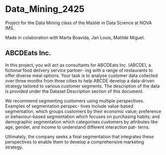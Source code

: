 # Data_Mining_2425
Project for the Data Mining class of the Master in Data Science at NOVA IMS. <br>

Made in colaboration with Marta Boavida, Jan Louis, Matilde Miguel. <br>

## ABCDEats Inc.

In this project, you will act as consultants for ABCDEats Inc. (ABCDE), a fictional food delivery service partner- ing with a range of restaurants to offer diverse meal options. Your task is to analyse customer data collected over three months from three cities to help ABCDE develop a data-driven strategy tailored to various customer segments. The description of the data is provided under the Dataset Description section of this document. <br>

We recommend segmenting customers using multiple perspectives. Examples of segmentation perspec- tives include value-based segmentation, which groups customers by their economic value; preference or behaviour-based segmentation which focuses on purchasing habits; and demographic segmentation which categorises customers by attributes like age, gender, and income to understand different interaction pat- terns. <br>

Ultimately, the company seeks a final segmentation that integrates these perspectives to enable them to develop a comprehensive marketing strategy.
